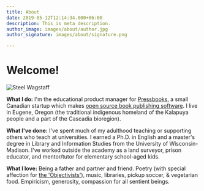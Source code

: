 ```yaml
---
title: About
date: 2019-05-12T12:14:34.000+06:00
description: This is meta description.
author_image: images/about/author.jpg
author_signature: images/about/signature.png

---
```

# Welcome!

![Steel Wagstaff](/images/steel_headshot.jpg "Steel Wagstaff")

**What I do:** I'm the educational product manager for [Pressbooks](https://pressbooks.com), a small Canadian startup which makes [open source book publishing software](https://pressbooks.org). I live in Eugene, Oregon (the traditional indigenous homeland of the Kalapuya people and a part of the Cascadia bioregion).

**What I've done:** I've spent much of my adulthood teaching or supporting others who teach at universities. I earned a Ph.D. in English and a master's degree in Library and Information Studies from the University of Wisconsin-Madison. I've worked outside the academy as a land surveyor, prison educator, and mentor/tutor for elementary school-aged kids.

**What I love:** Being a father and partner and friend. Poetry (with special affection for [the 'Objectivists'](https://theobjectivists.org/)), music, libraries, pickup soccer, & vegetarian food. Empiricism, generosity, compassion for all sentient beings.